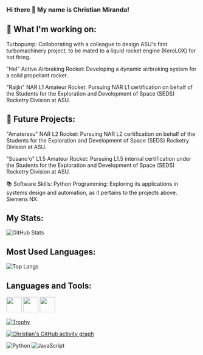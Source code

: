 ### Hi there 👋 My name is Christian Miranda!

<h2>
  <span id="typed"></span>
</h2>

<script src="https://cdn.jsdelivr.net/npm/typed.js@2.0.12"></script>
<script>
  var typed = new Typed('#typed', {
    strings: ["Aerospace Enthusiast 🚀", "Mechanical Engineer 🔧", "Rocket Designer 🧑‍🚀"],
    typeSpeed: 100,
    backSpeed: 50,
    loop: true
  });
</script>


## 🚀 What I'm working on:
Turbopump: Collaborating with a colleague to design ASU's first turbomachinery project, to be mated to a liquid rocket engine (KeroLOX) for hot firing.

"Hel" Active Airbraking Rocket: Developing a dynamic airbraking system for a solid propellant rocket.

"Raijin" NAR L1 Amateur Rocket: Pursuing NAR L1 certification on behalf of the Students for the Exploration and Development of Space (SEDS) Rocketry Division at ASU.



## 🔭 Future Projects:
"Amaterasu" NAR L2 Rocket: Pursuing NAR L2 certification on behalf of the Students for the Exploration and Development of Space (SEDS) Rocketry Division at ASU.

"Susano'o" L1.5 Amateur Rocket: Pursuing L1.5 internal certification under the Students for the Exploration and Development of Space (SEDS) Rocketry Division at ASU.



📚 Software Skills:
Python Programming: Exploring its applications in systems design and automation, as it pertains to the projects above.
Siemens NX: 



## My Stats:
![GitHub Stats](https://github-readme-stats.vercel.app/api?username=christianmiranda-ai&show_icons=true&theme=dark)



## Most Used Languages:
![Top Langs](https://github-readme-stats.vercel.app/api/top-langs/?username=yourusername&layout=compact&theme=dark)



## Languages and Tools:
<img src="https://cdn.jsdelivr.net/gh/devicons/devicon/icons/html5/html5-original.svg" width="40" height="40"/> 
<img src="https://cdn.jsdelivr.net/gh/devicons/devicon/icons/javascript/javascript-original.svg" width="40" height="40"/>
<img src="https://cdn.jsdelivr.net/gh/devicons/devicon/icons/python/python-original.svg" width="40" height="40"/>



[![Trophy](https://github-profile-trophy.vercel.app/?username=christianmiranda-ai&theme=onedark)](https://github.com/ryo-ma/github-profile-trophy)

[![Christian's GitHub activity graph](https://activity-graph.herokuapp.com/graph?username=christianmiranda-ai&theme=xcode)](https://github.com/ashutosh00710/github-readme-activity-graph)

![Python](https://img.shields.io/badge/-Python-3776AB?style=flat-square&logo=python&logoColor=white)
![JavaScript](https://img.shields.io/badge/-JavaScript-F7DF1E?style=flat-square&logo=javascript&logoColor=black)











<!--
**christianmiranda-ai/christianmiranda-ai** is a ✨ _special_ ✨ repository because its `README.md` (this file) appears on your GitHub profile.

Here are some ideas to get you started:

- 🔭 I’m currently working on ...
- 🌱 I’m currently learning ...
- 👯 I’m looking to collaborate on ...
- 🤔 I’m looking for help with ...
- 💬 Ask me about ...
- 📫 How to reach me: ...
- 😄 Pronouns: ...
- ⚡ Fun fact: ...
-->
